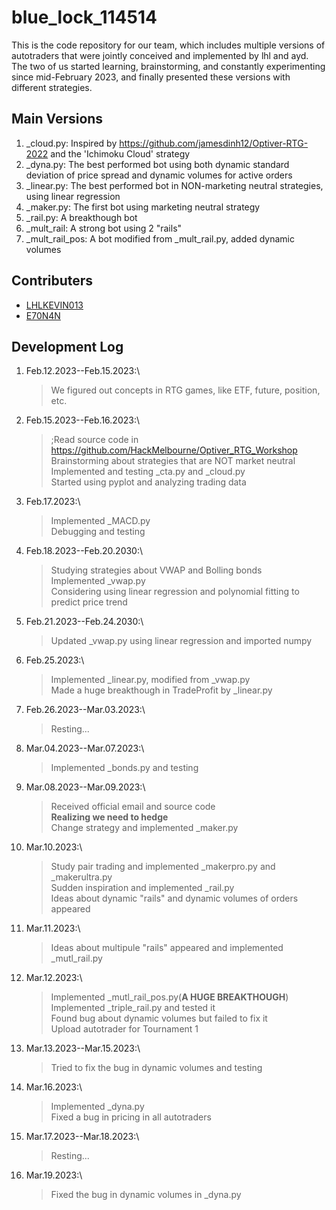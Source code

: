 # blue_lock_114514

This is the code repository for our team, which includes multiple versions of autotraders that were jointly conceived and implemented by lhl and ayd. The two of us started learning, brainstorming, and constantly experimenting since mid-February 2023, and finally presented these versions with different strategies.

## Main Versions
1. _cloud.py: Inspired by https://github.com/jamesdinh12/Optiver-RTG-2022 and the 'Ichimoku Cloud' strategy
2. _dyna.py: The best performed bot using both dynamic standard deviation of price spread and dynamic volumes for active orders
3. _linear.py: The best performed bot in NON-marketing neutral strategies, using linear regression
4. _maker.py: The first bot using marketing neutral strategy
5. _rail.py: A breakthough bot
6. _mult_rail: A strong bot using 2 "rails"
7. _mult_rail_pos: A bot modified from _mult_rail.py, added dynamic volumes

## Contributers
+ [LHLKEVIN013](https://github.com/LHLKEVIN0713)
+ [E70N4N](https://github.com/E70N4N)

## Development Log
1. Feb.12.2023--Feb.15.2023:\
    > We figured out concepts in RTG games, like ETF, future, position, etc.
2. Feb.15.2023--Feb.16.2023:\
    > ;Read source code in https://github.com/HackMelbourne/Optiver_RTG_Workshop \
    > Brainstorming about strategies that are NOT market neutral\
    > Implemented and testing _cta.py and _cloud.py\
    > Started using pyplot and analyzing trading data
3. Feb.17.2023:\
    > Implemented _MACD.py\
    > Debugging and testing
4. Feb.18.2023--Feb.20.2030:\
    > Studying strategies about VWAP and Bolling bonds\
    > Implemented _vwap.py\
    > Considering using linear regression and polynomial fitting to predict price trend
5. Feb.21.2023--Feb.24.2030:\
    > Updated _vwap.py using linear regression and imported numpy
6. Feb.25.2023:\
    > Implemented _linear.py, modified from _vwap.py\
    > Made a huge breakthough in TradeProfit by _linear.py
7. Feb.26.2023--Mar.03.2023:\
    > Resting...
8. Mar.04.2023--Mar.07.2023:\
    > Implemented _bonds.py and testing
9. Mar.08.2023--Mar.09.2023:\
    > Received official email and source code\
    > **Realizing we need to hedge**\
    > Change strategy and implemented _maker.py
10. Mar.10.2023:\
    > Study pair trading and implemented _makerpro.py and _makerultra.py\
    > Sudden inspiration and implemented _rail.py\
    > Ideas about dynamic "rails" and dynamic volumes of orders appeared
11. Mar.11.2023:\
    > Ideas about multipule "rails" appeared and implemented _mutl_rail.py
12. Mar.12.2023:\
    > Implemented _mutl_rail_pos.py(**A HUGE BREAKTHOUGH**)\
    > Implemented _triple_rail.py and tested it\
    > Found bug about dynamic volumes but failed to fix it\
    > Upload autotrader for Tournament 1
13. Mar.13.2023--Mar.15.2023:\
    > Tried to fix the bug in dynamic volumes and testing
14. Mar.16.2023:\
    > Implemented _dyna.py\
    > Fixed a bug in pricing in all autotraders
15. Mar.17.2023--Mar.18.2023:\
    > Resting...
16. Mar.19.2023:\
    > Fixed the bug in dynamic volumes in _dyna.py
